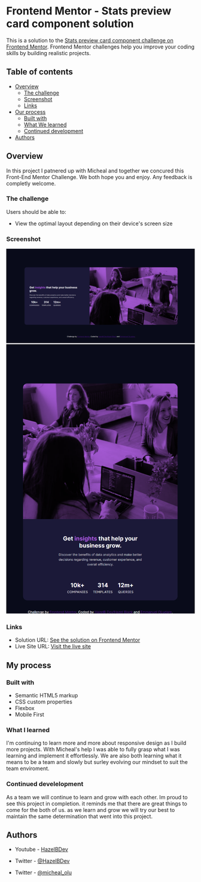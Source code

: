 # Frontend Mentor - Stats preview card component solution

This is a solution to the [Stats preview card component challenge on Frontend Mentor](https://www.frontendmentor.io/challenges/stats-preview-card-component-8JqbgoU62). Frontend Mentor challenges help you improve your coding skills by building realistic projects.

## Table of contents

- [Overview](#overview)
  - [The challenge](#the-challenge)
  - [Screenshot](#screenshot)
  - [Links](#links)
- [Our process](#my-process)
  - [Built with](#built-with)
  - [What We learned](#what-i-learned)
  - [Continued development](#continued-development)
- [Authors](#authors)

## Overview

In this project I patnered up with Micheal and together we concured this Front-End Mentor Challenge. We both hope you and enjoy. Any feedback is completly welcome.

### The challenge

Users should be able to:

- View the optimal layout depending on their device's screen size

### Screenshot

![Desktop Layout](images/Screenshot%202022-05-19%20203104.png)
![Mobile Layout](images/Screenshot%202022-05-19%20203148.png)

### Links

- Solution URL: [See the solution on Frontend Mentor](https://www.frontendmentor.io/challenges/stats-preview-card-component-8JqbgoU62/hub/responsive-mobile-first-htmlcss-dVV_ck9Y9k)
- Live Site URL: [Visit the live site](https://hazel-black.github.io/Stats-Preview-Card-/)

## My process

### Built with

- Semantic HTML5 markup
- CSS custom properties
- Flexbox
- Mobile First

### What I learned

I'm continuing to learn more and more about responsive design as I build more projects. With Micheal's help I was able to fully grasp what I was learning and implement it effortlessly. We are also both learning what it means to be a team and slowly but surley evolving our mindset to suit the team enviroment.

### Continued develelopment

As a team we will continue to learn and grow with each other. Im proud to see this project in completion. it reminds me that there are great things to come for the both of us. as we learn and grow we will try our best to maintain the same determination that went into this project.

## Authors

- Youtube - [HazelBDev](https://www.youtube.com/channel/UCCDWcbyG8rf6TC41EDGD4Rg)
- Twitter - [@HazelBDev](https://twitter.com/HazelBDev)

- Twitter - [@micheal_olu](https://twitter.com/michael_olu99)

